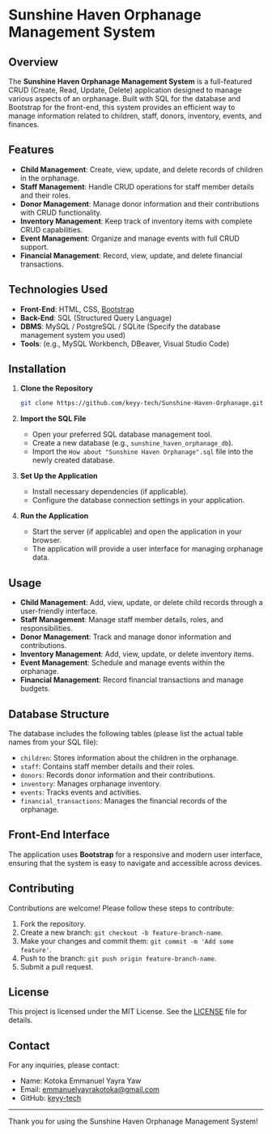 
# Sunshine Haven Orphanage Management System



## Overview
The **Sunshine Haven Orphanage Management System** is a full-featured CRUD (Create, Read, Update, Delete) application designed to manage various aspects of an orphanage. Built with SQL for the database and Bootstrap for the front-end, this system provides an efficient way to manage information related to children, staff, donors, inventory, events, and finances.

## Features
- **Child Management**: Create, view, update, and delete records of children in the orphanage. 
- **Staff Management**: Handle CRUD operations for staff member details and their roles. 
- **Donor Management**: Manage donor information and their contributions with CRUD functionality. 
- **Inventory Management**: Keep track of inventory items with complete CRUD capabilities. 
- **Event Management**: Organize and manage events with full CRUD support. 
- **Financial Management**: Record, view, update, and delete financial transactions.

## Technologies Used
- **Front-End**: HTML, CSS, [Bootstrap](https://getbootstrap.com/) 
- **Back-End**: SQL (Structured Query Language) 
- **DBMS**: MySQL / PostgreSQL / SQLite (Specify the database management system you used) 
- **Tools**: (e.g., MySQL Workbench, DBeaver, Visual Studio Code)

## Installation
1. **Clone the Repository**
   ```bash
   git clone https://github.com/keyy-tech/Sunshine-Haven-Orphanage.git
   ```
2. **Import the SQL File** 
   - Open your preferred SQL database management tool. 
   - Create a new database (e.g., `sunshine_haven_orphanage_db`). 
   - Import the `How about "Sunshine Haven Orphanage".sql` file into the newly created database.

3. **Set Up the Application** 
   - Install necessary dependencies (if applicable). 
   - Configure the database connection settings in your application.

4. **Run the Application** 
   - Start the server (if applicable) and open the application in your browser. 
   - The application will provide a user interface for managing orphanage data.

## Usage
- **Child Management**: Add, view, update, or delete child records through a user-friendly interface. 
- **Staff Management**: Manage staff member details, roles, and responsibilities. 
- **Donor Management**: Track and manage donor information and contributions. 
- **Inventory Management**: Add, view, update, or delete inventory items. 
- **Event Management**: Schedule and manage events within the orphanage. 
- **Financial Management**: Record financial transactions and manage budgets.

## Database Structure
The database includes the following tables (please list the actual table names from your SQL file):
- `children`: Stores information about the children in the orphanage. 
- `staff`: Contains staff member details and their roles. 
- `donors`: Records donor information and their contributions. 
- `inventory`: Manages orphanage inventory. 
- `events`: Tracks events and activities. 
- `financial_transactions`: Manages the financial records of the orphanage.

## Front-End Interface
The application uses **Bootstrap** for a responsive and modern user interface, ensuring that the system is easy to navigate and accessible across devices.

## Contributing
Contributions are welcome! Please follow these steps to contribute:
1. Fork the repository. 
2. Create a new branch: `git checkout -b feature-branch-name`. 
3. Make your changes and commit them: `git commit -m 'Add some feature'`. 
4. Push to the branch: `git push origin feature-branch-name`. 
5. Submit a pull request.

## License
This project is licensed under the MIT License. See the [LICENSE](LICENSE) file for details.

## Contact
For any inquiries, please contact:
- Name: Kotoka Emmanuel Yayra Yaw
- Email: emmanuelyayrakotoka@gmail.com
- GitHub: [keyy-tech](https://github.com/keyy-tech)

---

Thank you for using the Sunshine Haven Orphanage Management System!
